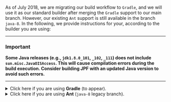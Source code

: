 As of July 2018, we are migrating our build workflow to `Gradle`, and we will use it as our standard builder after merging the `Gradle` support to our main branch.
However, our existing `Ant` support is still available in the branch `java-8`.
In the following, we provide instructions for your, according to the builder you are using:

***
### Important
**Some Java releases (e.g., `jdk1.8.0_101`, `_102`, `_111`) does not include `sun.misc.JavaOISAccess`. This will cause compilation errors during the build execution. Consider building JPF with an updated Java version to avoid such errors.**
***

<details close>
<summary>Click here if you are using <b>Gradle</b> (to appear).</summary>

## Building JPF

### Using the command line

The JPF repository includes a Gradle wrapper that requires nothing except Java to execute. It ensures that all JPF developers and environments use the same builder to avoid any kind of configuration issue.

> If you are using Windows, consider the `gradlew.bat` script.

```{bash}
> cd jpf-core
> ./gradlew buildJars

...
BUILD SUCCESSFUL in 13s
16 actionable tasks: 16 executed
```

If you want to have some help about what build tasks are available, check the command `./gradlew tasks --all`.


### Within Eclipse

Eclipse comes with Gradle support by default since the Neon release. If you use an older version for some reason, consider installing the [Buildship Plugin](https://github.com/eclipse/buildship/blob/master/docs/user/Installation.md) for Gradle support.

To import the project into Eclipse, proceed with the following steps:

1. Start by generating Eclipse configuration files:

```{bash}
> ./gradlew eclipse

BUILD SUCCESSFUL in 0s
3 actionable tasks: 3 executed
```

2. Select **File > Import** on the drop-down menu
3. Select **Existing Gradle Project**
4. Choose the root project directory and click **Finish**

#### Handling "Access Restriction" errors in the workspace

After importing, you may face some *Access Restriction* errors. To get rid of them, proceed with the following steps:

1. In the **Package Explorer**, right-click on the project name and select **Properties** on the drop-down menu
2. Navigate to **Java Compiler > Errors/Warning** and expand **Deprecated and restricted API**
3. On **Forbidden Reference (access rules)**, select **Ignore** from the drop-down menu and click **Apply and Close**.
4. A pop-up may appear. Click ok to perform a full rebuild.

***
**We avoid adding IDE-related files on the repository as many of them are user-dependent and may change over different versions of the same IDE.**
***

### Within IntelliJ Idea

Importing `jpf-core` on IntelliJ should be straightforward due to its Gradle support.

1. Launch the **New Project** wizard. If no project is currently opened in IntelliJ IDEA, click **Import Project** on the welcome screen. Otherwise, select **File > New > Project** from **Existing Sources** from the main menu.
2. Choose the project root directory containing the build.gradle file. Click OK.
3. On the first page of the Import Project wizard, **in Import Project from External model, select Gradle** and click Next.
4. On the next page of the Import Project wizard, specify Gradle project settings:
  4.1. Check **Use auto-import**
  4.2. Check **Create separate module per source set
  4.3. Make sure that **Use default gradle wrapper (recommended)** is checked
5. Click Finish.

## Running JPF ##

### Using the command line ###

~~~~~~~~ {.bash}
> cd jpf-core
> java -jar build/RunJPF.jar src/examples/Racer.jpf
JavaPathfinder v5.0 - (C) 1999-2007 RIACS/NASA Ames Research Center
.....
====================================================== statistics
elapsed time:       0:00:00
states:             new=9, visited=1, backtracked=4, end=2
search:             maxDepth=5, constraints=0
choice generators:  thread=8, data=0
heap:               gc=8, new=291, free=32
instructions:       3112
max memory:         79MB
loaded code:        classes=73, methods=1010

====================================================== search finished: 1/12/10 2:30 PM
~~~~~~~~

</details>
<details close>
<summary>Click here if you are using <b>Ant</b> (<code>java-8</code> legacy branch).</summary>

## Building JPF ##

If you have cloned the project repositories you are interested in (which at least includes [jpf-core](../jpf-core/index)), you can build and test each of them by means of their included [Ant](http://ant.apache.org) `build.xml` scripts. Note that you have to install Ant and JUnit separately, e.g. following directions [here](../install/requirements).


### Using the command line ###

~~~~~~~~ {.bash}
> cd jpf-core
> ant test

... lots of output, at the end you should see something like:
BUILD SUCCESSFUL
Total time: 2 minutes 31 seconds
~~~~~~~~

### Within NetBeans ###

 1. run **File/Open Project..** from the application menu, entering the JPF project you just downloaded (e.g. "jpf-core")
 1. select the project that appears in our project pane (e.g. "jpf-core")
 1. run **Build** from the project context menu

### Within Eclipse ###

* Ensure that the `JAVA_HOME` environment variable points to the jdk1.6xxx directory. If it is empty or points to a JRE then errors such as **javac not found** maybe seen. If you do not want the system Java settings to point to jdk1.6xxx, you can also set project specific settings in eclipse.

* If you eclipse settings are set to **Build Automatically** then the project after being cloned will be built.

* To build a particular project in the Project menu select **Build Project**. All the dependencies for the project will be built automatically. 

#### Project Specific JDK settings within Eclipse ####
1. In Eclipse go to **Project** -> **Properties** 

2. Select **Builders**

3. Pick **Ant_Builder** -> click **Edit**

4. Click on the **JRE** tab

5. Select **Separate JRE** -> **Installed JREs**

6. On Windows and Unix-based systems pick JDK1.6xxx. If it is not listed under the installed JREs, click on **Add**, browse your file system to where JDK1.6xxx resides and select. On OSx systems pick the JVM 1.6.0. 


## Running JPF ##

### Using the command line ###


~~~~~~~~ {.bash}
> cd jpf-core
> java -jar build/RunJPF.jar src/examples/Racer.jpf
JavaPathfinder v5.0 - (C) 1999-2007 RIACS/NASA Ames Research Center
.....
====================================================== statistics
elapsed time:       0:00:00
states:             new=9, visited=1, backtracked=4, end=2
search:             maxDepth=5, constraints=0
choice generators:  thread=8, data=0
heap:               gc=8, new=291, free=32
instructions:       3112
max memory:         79MB
loaded code:        classes=73, methods=1010

====================================================== search finished: 1/12/10 2:30 PM
~~~~~~~~

### Using eclipse plugin ###

 1. Right click on a .jpf file. Examples can be found in the src\examples directory in jpf-core
 1. If the eclipse plugin is correctly installed, a Verify option will appear. 
 1. Select the Verify option and the verification process of the system specified in the .jpf file begins

Note that the Application.jpf file essentially replaces previous uses of eclipse launch configurations. The required element of a .jpf file is the `target=MAIN_CLASS` where `MAIN_CLASS` is the class containing main method of the system under test. Any other configurations that need to be specified can be added here. for example `listener=gov.nasa.jpf.tools.SearchMonitor`.   

Specify `classpath=PATH_TO_BIN_DIRECTORY` to add the class files for the program under test to JPF's class path.  Windows users will need to use the double-backslash notation in specifying paths in the .jpf file.  An example .jpf file for the Windows platform is included below for convenience:

~~~~~~~~ {.bash}
target=mutex.DekkerTestMain
report.console.property_violation=error,trace,snapshot
listener=gov.nasa.jpf.listener.EndlessLoopDetector
classpath=C:\\Users\\fred\\Documents\\ch02-mutex\\bin
sourcepath=C:\\Users\\fred\\Documents\\ch02-mutex\\src,C:\\Users\\Fred\\Documents\\ch02-mutex\\src-test
~~~~~~~~

The .jpf file not only indicates the `target` and `classpath`, but it also turns on error reporting with trace generation (`report.console.property_violation`) and configures the source path (`sourcepath`).  Note that multiple source directories are specified using the comma separator.

### Using eclipse Run Configuration ###

 1. Select a .jpf file by clicking on it in the Package Explorer
 1. Click **Run** -> **Run Configurations** -> **run-JPF-core**. It is important the correct .jpf file is selected when the configuration is run. 

#### Windows users ####
After a fresh install of jpf-core you may see the following when trying to use the Eclipse Run-jpf-core configuration:

~~~~~~~~
java.lang.NoClassDefFoundError: gov/nasa/jpf/Main
Caused by: java.lang.ClassNotFoundException: gov.nasa.jpf.Main
    at java.net.URLClassLoader$1.run(Unknown Source)
    at java.security.AccessController.doPrivileged(Native Method)
    at java.net.URLClassLoader.findClass(Unknown Source)
    at java.lang.ClassLoader.loadClass(Unknown Source)
    at sun.misc.Launcher$AppClassLoader.loadClass(Unknown Source)
    at java.lang.ClassLoader.loadClass(Unknown Source)
Exception in thread "main" 
~~~~~~~~

In this particular case, the error was generated after the initial build after the clone had completed.  To resolve the issue, **refresh the Eclipse workspace** (F5 or right click Refresh).  After the refresh, the Run-jpf-core configuration should work as described above.

</details>